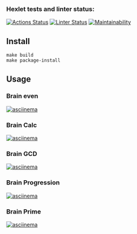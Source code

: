 ### Hexlet tests and linter status:
[![Actions Status](https://github.com/ikrivosheev/python-project-lvl1/workflows/hexlet-check/badge.svg)](https://github.com/ikrivosheev/python-project-lvl1/actions)
[![Linter Status](https://github.com/ikrivosheev/python-project-lvl1/actions/workflows/lint.yml/badge.svg)](https://github.com/ikrivosheev/python-project-lvl1/actions/workflows/lint.yml)
[![Maintainability](https://api.codeclimate.com/v1/badges/eb01d9a1de3140b6aee2/maintainability)](https://codeclimate.com/github/ikrivosheev/python-project-lvl1/maintainability)

## Install

```
make build
make package-install
```

## Usage

### Brain even

[![asciinema](https://asciinema.org/a/10sDwXiOCM1EFXpe1qSRm4LAd.svg)](https://asciinema.org/a/10sDwXiOCM1EFXpe1qSRm4LAd)

### Brain Calc

[![asciinema](https://asciinema.org/a/7ebEFA0vx8gyGQeWDj8VEtOI5.svg)](https://asciinema.org/a/7ebEFA0vx8gyGQeWDj8VEtOI5)

### Brain GCD

[![asciinema](https://asciinema.org/a/qhNPLUYeABzirJc46TPCHXnYI.svg)](https://asciinema.org/a/qhNPLUYeABzirJc46TPCHXnYI)

### Brain Progression

[![asciinema](https://asciinema.org/a/oruWPDa4R72PEuLoseniau6jT.svg)](https://asciinema.org/a/oruWPDa4R72PEuLoseniau6jT)

### Brain Prime

[![asciinema](https://asciinema.org/a/NQ7mLydb6plnHpZGnMv5hCOu7.svg)](https://asciinema.org/a/NQ7mLydb6plnHpZGnMv5hCOu7)

